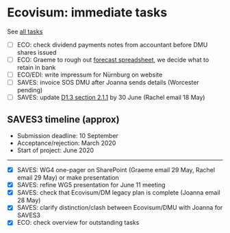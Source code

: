 # Ecovisum: immediate tasks

See [all tasks](https://ecovisum.github.io/overview/overview)

- [ ] ECO: check dividend payments notes from accountant before DMU shares issued
- [ ] ECO: Graeme to rough out [forecast spreadsheet](https://ecovisum.github.io/overview/overview#ecovisum-admin), we decide what to retain in bank
- [ ] ECO/EDI: write impressum for Nürnburg on website
- [ ] SAVES: invoice SOS DMU after Joanna sends details (Worcester pending)
- [ ] SAVES: update [D1.3 section 2.1.1](https://nusservicesltd.sharepoint.com/:w:/s/saves/EQRoJSXysPJMhX4mCZrql2UBhG0oGasmcJ8Z-kUhzlNMEg?email=graeme%40ecovisum.com&e=48UGIG) by 30 June (Rachel email 18 May)

## SAVES3 timeline (approx)

- Submission deadline: 10 September
- Acceptance/rejection: March 2020
- Start of project: June 2020

---

- [x] SAVES: WG4 one-pager on SharePoint (Graeme email 29 May, Rachel email 29 May) or make presentation
- [x] SAVES: refine WG5 presentation for June 11 meeting
- [x] SAVES: check that Ecovisum/DM legacy plan is complete (Joanna email 28 May)
- [x] SAVES: clarify distinction/clash between Ecovisum/DMU with Joanna for SAVES3
- [x] ECO: check overview for outstanding tasks